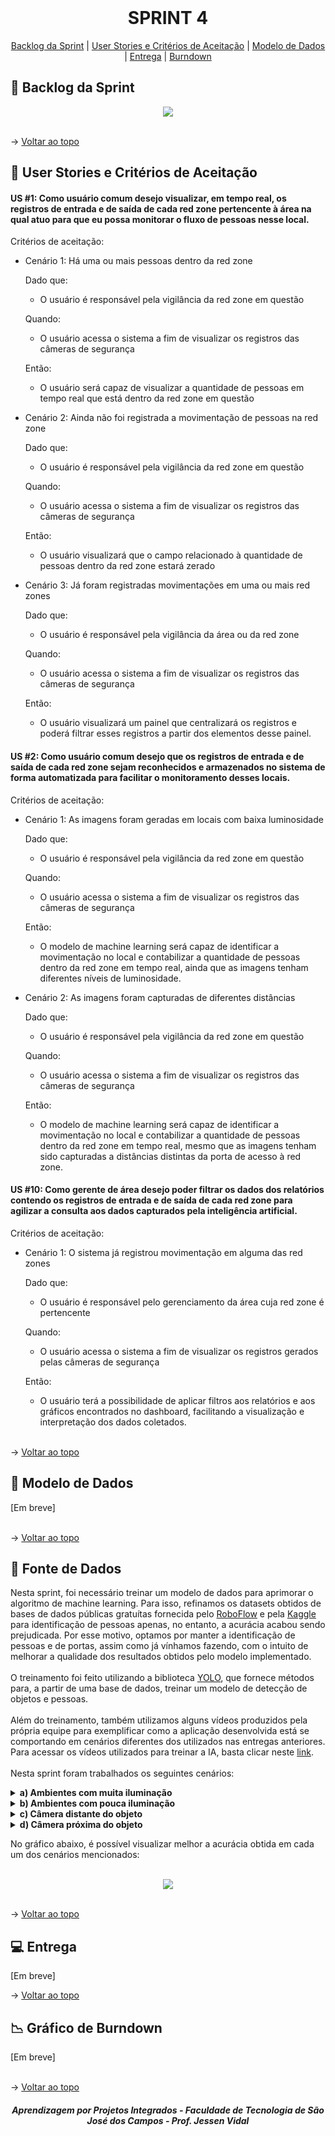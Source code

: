 <br id="topo">
 
<h1 align="center"> SPRINT 4 </h1>

<p align="center">
    <a href="#backlog">Backlog da Sprint</a> | 
    <a href="#us">User Stories e Critérios de Aceitação</a> |
    <a href="#dados">Modelo de Dados</a> |
    <a href="#entrega">Entrega</a> |
    <a href="#burndown">Burndown</a>
</p>

<span id="backlog">

  ## 🎯 Backlog da Sprint

<div align="center">
 <img src="Imagens/Backlog-4.png">
</div>

<br>

→ [Voltar ao topo](#topo)   

<span id="us">

  ## 📑 User Stories e Critérios de Aceitação

#### US #1: Como usuário comum desejo visualizar, em tempo real, os registros de entrada e de saída de cada red zone pertencente à área na qual atuo para que eu possa monitorar o fluxo de pessoas nesse local.

Critérios de aceitação:

- Cenário 1: Há uma ou mais pessoas dentro da red zone

  Dado que:
  - O usuário é responsável pela vigilância da red zone em questão

  Quando:
  - O usuário acessa o sistema a fim de visualizar os registros das câmeras de segurança

  Então:
  - O usuário será capaz de visualizar a quantidade de pessoas em tempo real que está dentro da red zone em questão

- Cenário 2: Ainda não foi registrada a movimentação de pessoas na red zone

  Dado que:
  - O usuário é responsável pela vigilância da red zone em questão
  
  Quando:
  - O usuário acessa o sistema a fim de visualizar os registros das câmeras de segurança
  
  Então:
  - O usuário visualizará que o campo relacionado à quantidade de pessoas dentro da red zone estará zerado

- Cenário 3: Já foram registradas movimentações em uma ou mais red zones

  Dado que:
  - O usuário é responsável pela vigilância da área ou da red zone

  Quando:
  - O usuário acessa o sistema a fim de visualizar os registros das câmeras de segurança

  Então:
  - O usuário visualizará um painel que centralizará os registros e poderá filtrar esses registros a partir dos elementos desse painel.


#### US #2: Como usuário comum desejo que os registros de entrada e de saída de cada red zone sejam reconhecidos e armazenados no sistema de forma automatizada para facilitar o monitoramento desses locais.

Critérios de aceitação:

- Cenário 1: As imagens foram geradas em locais com baixa luminosidade

  Dado que:
  - O usuário é responsável pela vigilância da red zone em questão
  
  Quando:
  - O usuário acessa o sistema a fim de visualizar os registros das câmeras de segurança
  
  Então:
  - O modelo de machine learning será capaz de identificar a movimentação no local e contabilizar a quantidade de pessoas dentro da red zone em tempo real, ainda que as imagens tenham diferentes níveis de luminosidade.

- Cenário 2: As imagens foram capturadas de diferentes distâncias
  
  Dado que:
  - O usuário é responsável pela vigilância da red zone em questão
  
  Quando:
  - O usuário acessa o sistema a fim de visualizar os registros das câmeras de segurança
  
  Então:
  - O modelo de machine learning será capaz de identificar a movimentação no local e contabilizar a quantidade de pessoas dentro da red zone em tempo real, mesmo que as imagens tenham sido capturadas a distâncias distintas da porta de acesso à red zone.


#### US #10: Como gerente de área desejo poder filtrar os dados dos relatórios contendo os registros de entrada e de saída de cada red zone para agilizar a consulta aos dados capturados pela inteligência artificial.

Critérios de aceitação:

- Cenário 1: O sistema já registrou movimentação em alguma das red zones

  Dado que:
  - O usuário é responsável pelo gerenciamento da área cuja red zone é pertencente
  
  Quando:
  - O usuário acessa o sistema a fim de visualizar os registros gerados pelas câmeras de segurança
  
  Então:
  - O usuário terá a possibilidade de aplicar filtros aos relatórios e aos gráficos encontrados no dashboard, facilitando a visualização e interpretação dos dados coletados.
  
   <br>

→ [Voltar ao topo](#topo)

<span id="dados">

  ## 📝 Modelo de Dados

<div>
 [Em breve]
</div>

<br>

→ [Voltar ao topo](#topo)   

 ## 📖 Fonte de Dados

Nesta sprint, foi necessário treinar um modelo de dados para aprimorar o algoritmo de machine learning. Para isso, refinamos os datasets obtidos de bases de dados públicas gratuítas fornecida pelo [RoboFlow](https://universe.roboflow.com/ambient-guide/door-detection-rqbvj) e pela [Kaggle](https://www.kaggle.com/datasets/mayankchandak/voc2012-processed-data-for-yolov5) para identificação de pessoas apenas, no entanto, a acurácia acabou sendo prejudicada. Por esse motivo, optamos por manter a identificação de pessoas e de portas, assim como já vínhamos fazendo, com o intuito de melhorar a qualidade dos resultados obtidos pelo modelo implementado.
<br>
<br>
O treinamento foi feito utilizando a biblioteca [YOLO](https://www.ultralytics.com/pt/yolo), que fornece métodos para, a partir de uma base de dados, treinar um modelo de detecção de objetos e pessoas.
<br>
<br>
Além do treinamento, também utilizamos alguns vídeos produzidos pela própria equipe para exemplificar como a aplicação desenvolvida está se comportando em cenários diferentes dos utilizados nas entregas anteriores. Para acessar os vídeos utilizados para treinar a IA, basta clicar neste [link](https://drive.google.com/drive/folders/1M2-RnIgd5nNf4nRjwQ8mLhvvPamnGo1y?usp=drive_link).
<br>
<br>
Nesta sprint foram trabalhados os seguintes cenários:

<details>
  <summary><b>a) Ambientes com muita iluminação</b></summary>
<br>

Para este cenário, foram selecionadas imagens de pessoas e de portas em situações com alta luminosidade. Abaixo é possível visualizar algumas das imagens do dataset que correspondiam ao cenário em questão:

<div align="center">
 <img src="Imagens/claro/val_batch0_pred.jpg">
 <br>
 <br>
 <img src="Imagens/claro/val_batch1_pred.jpg">
</div>

<br>

A partir dessas imagens, treinamos o modelo e obtivemos os resultados mostrados nos gráficos a seguir:

<br>

![graficos-claro-1](https://github.com/peonia-api/API_6_Semestre/assets/86115352/dd5e3842-1b16-46a5-8e36-4f97eb5e28b0)


![graficos-claro-2](https://github.com/peonia-api/API_6_Semestre/assets/86115352/bbfd6174-8b7b-40f8-8cb2-3159f4f19507)

</details>

<details>
  <summary><b>b) Ambientes com pouca iluminação</b></summary>
<br>

Para atender este cenário, foram selecionadas imagens de pessoas e de portas em situações com baixa luminosidade. Seguem algumas das imagens do dataset que correspondiam ao cenário em questão:

<div align="center">
 <img src="Imagens/escuro/val_batch0_pred.jpg">
 <br>
 <br>
 <img src="Imagens/escuro/val_batch1_pred.jpg">
</div>

<br>

Com essas imagens, treinamos o modelo e obtivemos os resultados mostrados nos gráficos adiante:

![graficos-escuro-1](https://github.com/peonia-api/API_6_Semestre/assets/86115352/e928f74c-e7ad-4b8e-aec6-b6b939126cbd)


![graficos-escuro-2](https://github.com/peonia-api/API_6_Semestre/assets/86115352/994767df-c2ee-4229-adb4-ff4249cb6f82)


</details>

<details>
  <summary><b>c) Câmera distante do objeto</b></summary>
<br>

Para o cenário em questão, foram selecionadas imagens de pessoas e de portas que estivessem mais distantes da câmera. A seguir é possível visualizar algumas das imagens do dataset que correspondiam ao referente cenário:

<div align="center">
 <img src="Imagens/distante/val_batch0_pred.jpg">
 <br>
 <br>
 <img src="Imagens/distante/val_batch1_pred.jpg">
</div>

<br>

Depois de treinar o modelo com essas imagens, foram obtidos os resultados mostrados nos gráficos abaixo:

![graficos-distante-1](https://github.com/peonia-api/API_6_Semestre/assets/86115352/22d65f4a-6613-4ce1-bdcb-52f08b825e3c)


![graficos-distante-2](https://github.com/peonia-api/API_6_Semestre/assets/86115352/02522854-9c4c-46a9-a8c3-d1c6341656a4)


</details>

<details>
  <summary><b>d) Câmera próxima do objeto</b></summary>
<br>

Para este cenário, foram selecionadas imagens de pessoas e de portas mais próximas da câmera. Abaixo é possível visualizar algumas das imagens do dataset que correspondiam ao cenário em questão:

<div align="center">
 <img src="Imagens/proximo/val_batch0_pred.jpg">
 <br>
 <br>
 <img src="Imagens/proximo/val_batch1_labels.jpg">
</div>

<br>

A partir dessas imagens, treinamos o modelo e obtivemos os resultados mostrados nos gráficos a seguir:

<br>

![graficos-proximo-1](https://github.com/peonia-api/API_6_Semestre/assets/86115352/fdd5e33d-9fcc-4196-acb2-c44ad7def894)


![graficos-proximo-2](https://github.com/peonia-api/API_6_Semestre/assets/86115352/a8ed1963-0002-4bb8-aea9-3d28ecbcf0eb)


</details>


No gráfico abaixo, é possível visualizar melhor a acurácia obtida em cada um dos cenários mencionados:
<br>
<br>
<div align="center">
 <img src="Imagens/grafico-total.jpeg">
</div>

<br>

→ [Voltar ao topo](#topo) 

<span id="entrega">

  ## 💻 Entrega

[Em breve]

→ [Voltar ao topo](#topo)   

<span id="burndown">

## 📉 Gráfico de Burndown 

<div>
 [Em breve]
</div>

<br>

→ [Voltar ao topo](#topo)  

<h5 align="center"> Aprendizagem por Projetos Integrados - Faculdade de Tecnologia de São José dos Campos - Prof. Jessen Vidal </h5>
